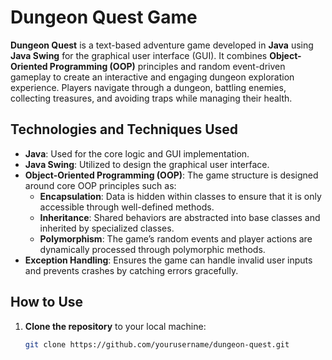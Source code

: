 # Dungeon Quest Game

**Dungeon Quest** is a text-based adventure game developed in **Java** using **Java Swing** for the graphical user interface (GUI). It combines **Object-Oriented Programming (OOP)** principles and random event-driven gameplay to create an interactive and engaging dungeon exploration experience. Players navigate through a dungeon, battling enemies, collecting treasures, and avoiding traps while managing their health.

## Technologies and Techniques Used

- **Java**: Used for the core logic and GUI implementation.
- **Java Swing**: Utilized to design the graphical user interface.
- **Object-Oriented Programming (OOP)**: The game structure is designed around core OOP principles such as:
  - **Encapsulation**: Data is hidden within classes to ensure that it is only accessible through well-defined methods.
  - **Inheritance**: Shared behaviors are abstracted into base classes and inherited by specialized classes.
  - **Polymorphism**: The game’s random events and player actions are dynamically processed through polymorphic methods.
- **Exception Handling**: Ensures the game can handle invalid user inputs and prevents crashes by catching errors gracefully.
  
## How to Use

1. **Clone the repository** to your local machine:
   ```bash
   git clone https://github.com/yourusername/dungeon-quest.git
